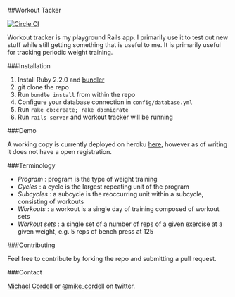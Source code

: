 ##Workout Tacker

[![Circle CI](https://circleci.com/gh/mcordell/workout-tracker/tree/master.svg?style=svg)](https://circleci.com/gh/mcordell/workout-tracker/tree/master)

Workout tracker is my playground Rails app. I primarily use it to test out new
stuff while still getting something that is useful to me. It is primarily
useful for tracking periodic weight training.

###Installation

1. Install Ruby 2.2.0 and [bundler](http://bundler.io/)
2. git clone the repo
3. Run `bundle install` from within the repo
4. Configure your database connection in `config/database.yml`
5. Run `rake db:create; rake db:migrate`
6. Run `rails server` and workout tracker will be running

###Demo

A working copy is currently deployed on heroku
[here](https://workoutstracker.herokuapp.com/), however as of writing it does
not have a open registration.

###Terminology

- _Program_ : program is the type of weight training
- _Cycles_ : a cycle is the largest repeating unit of the program
- _Subcycles_ : a subcycle is the reoccurring unit within a subcycle, consisting
  of workouts
- _Workouts_ : a workout is a single day of training composed of workout sets
- _Workout sets_ : a single set of a number of reps of a given exercise at a given weight,
  e.g. 5 reps of bench press at 125

###Contributing

Feel free to contribute by forking the repo and submitting a pull request.

###Contact

[Michael Cordell](http://mikecordell.com) or
[@mike_cordell](https://twitter.com/mike_cordell) on twitter.

